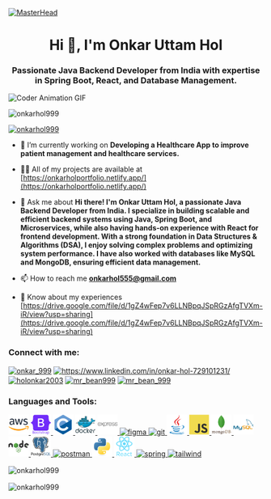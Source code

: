 [![MasterHead](https://www.sevenstarwebsolutions.com/wp-content/uploads/2017/12/java.jpg)](https://github.com/onkarhol999)
<h1 align="center">Hi 👋, I'm Onkar Uttam Hol</h1>
<h3 align="center">Passionate Java Backend Developer from India with expertise in Spring Boot, React, and Database Management.</h3>
<img src="https://cdn.dribbble.com/users/1162077/screenshots/3848914/media/7ed7d5ca074b48b328150e5a231e8d1f.gif" alt="Coder Animation GIF" width="400">


<p align="left"> <img src="https://komarev.com/ghpvc/?username=onkarhol999&label=Profile%20views&color=0e75b6&style=flat" alt="onkarhol999" /> </p>

<p align="left"> <a href="https://github.com/ryo-ma/github-profile-trophy"><img src="https://github-profile-trophy.vercel.app/?username=onkarhol999" alt="onkarhol999" /></a> </p>

- 🔭 I’m currently working on **Developing a Healthcare App to improve patient management and healthcare services.**

- 👨‍💻 All of my projects are available at [https://onkarholportfolio.netlify.app/](https://onkarholportfolio.netlify.app/)

- 💬 Ask me about **Hi there! I'm Onkar Uttam Hol, a passionate Java Backend Developer from India. I specialize in building scalable and efficient backend systems using Java, Spring Boot, and Microservices, while also having hands-on experience with React for frontend development. With a strong foundation in Data Structures & Algorithms (DSA), I enjoy solving complex problems and optimizing system performance. I have also worked with databases like MySQL and MongoDB, ensuring efficient data management.**

- 📫 How to reach me **onkarhol555@gmail.com**

- 📄 Know about my experiences [https://drive.google.com/file/d/1gZ4wFep7v6LLNBpqJSpRGzAfgTVXm-iR/view?usp=sharing](https://drive.google.com/file/d/1gZ4wFep7v6LLNBpqJSpRGzAfgTVXm-iR/view?usp=sharing)

<h3 align="left">Connect with me:</h3>
<p align="left">
<a href="https://twitter.com/onkar_999" target="blank"><img align="center" src="https://raw.githubusercontent.com/rahuldkjain/github-profile-readme-generator/master/src/images/icons/Social/twitter.svg" alt="onkar_999" height="30" width="40" /></a>
<a href="https://linkedin.com/in/https://www.linkedin.com/in/onkar-hol-729101231/" target="blank"><img align="center" src="https://raw.githubusercontent.com/rahuldkjain/github-profile-readme-generator/master/src/images/icons/Social/linked-in-alt.svg" alt="https://www.linkedin.com/in/onkar-hol-729101231/" height="30" width="40" /></a>
<a href="https://www.hackerrank.com/holonkar2003" target="blank"><img align="center" src="https://raw.githubusercontent.com/rahuldkjain/github-profile-readme-generator/master/src/images/icons/Social/hackerrank.svg" alt="holonkar2003" height="30" width="40" /></a>
<a href="https://www.leetcode.com/mr_bean999" target="blank"><img align="center" src="https://raw.githubusercontent.com/rahuldkjain/github-profile-readme-generator/master/src/images/icons/Social/leet-code.svg" alt="mr_bean999" height="30" width="40" /></a>
<a href="https://auth.geeksforgeeks.org/user/mr_bean_999" target="blank"><img align="center" src="https://raw.githubusercontent.com/rahuldkjain/github-profile-readme-generator/master/src/images/icons/Social/geeks-for-geeks.svg" alt="mr_bean_999" height="30" width="40" /></a>
</p>

<h3 align="left">Languages and Tools:</h3>
<p align="left"> <a href="https://aws.amazon.com" target="_blank" rel="noreferrer"> <img src="https://raw.githubusercontent.com/devicons/devicon/master/icons/amazonwebservices/amazonwebservices-original-wordmark.svg" alt="aws" width="40" height="40"/> </a> <a href="https://getbootstrap.com" target="_blank" rel="noreferrer"> <img src="https://raw.githubusercontent.com/devicons/devicon/master/icons/bootstrap/bootstrap-plain-wordmark.svg" alt="bootstrap" width="40" height="40"/> </a> <a href="https://www.cprogramming.com/" target="_blank" rel="noreferrer"> <img src="https://raw.githubusercontent.com/devicons/devicon/master/icons/c/c-original.svg" alt="c" width="40" height="40"/> </a> <a href="https://www.docker.com/" target="_blank" rel="noreferrer"> <img src="https://raw.githubusercontent.com/devicons/devicon/master/icons/docker/docker-original-wordmark.svg" alt="docker" width="40" height="40"/> </a> <a href="https://expressjs.com" target="_blank" rel="noreferrer"> <img src="https://raw.githubusercontent.com/devicons/devicon/master/icons/express/express-original-wordmark.svg" alt="express" width="40" height="40"/> </a> <a href="https://www.figma.com/" target="_blank" rel="noreferrer"> <img src="https://www.vectorlogo.zone/logos/figma/figma-icon.svg" alt="figma" width="40" height="40"/> </a> <a href="https://git-scm.com/" target="_blank" rel="noreferrer"> <img src="https://www.vectorlogo.zone/logos/git-scm/git-scm-icon.svg" alt="git" width="40" height="40"/> </a> <a href="https://www.java.com" target="_blank" rel="noreferrer"> <img src="https://raw.githubusercontent.com/devicons/devicon/master/icons/java/java-original.svg" alt="java" width="40" height="40"/> </a> <a href="https://developer.mozilla.org/en-US/docs/Web/JavaScript" target="_blank" rel="noreferrer"> <img src="https://raw.githubusercontent.com/devicons/devicon/master/icons/javascript/javascript-original.svg" alt="javascript" width="40" height="40"/> </a> <a href="https://www.mongodb.com/" target="_blank" rel="noreferrer"> <img src="https://raw.githubusercontent.com/devicons/devicon/master/icons/mongodb/mongodb-original-wordmark.svg" alt="mongodb" width="40" height="40"/> </a> <a href="https://www.mysql.com/" target="_blank" rel="noreferrer"> <img src="https://raw.githubusercontent.com/devicons/devicon/master/icons/mysql/mysql-original-wordmark.svg" alt="mysql" width="40" height="40"/> </a> <a href="https://nodejs.org" target="_blank" rel="noreferrer"> <img src="https://raw.githubusercontent.com/devicons/devicon/master/icons/nodejs/nodejs-original-wordmark.svg" alt="nodejs" width="40" height="40"/> </a> <a href="https://www.postgresql.org" target="_blank" rel="noreferrer"> <img src="https://raw.githubusercontent.com/devicons/devicon/master/icons/postgresql/postgresql-original-wordmark.svg" alt="postgresql" width="40" height="40"/> </a> <a href="https://postman.com" target="_blank" rel="noreferrer"> <img src="https://www.vectorlogo.zone/logos/getpostman/getpostman-icon.svg" alt="postman" width="40" height="40"/> </a> <a href="https://www.python.org" target="_blank" rel="noreferrer"> <img src="https://raw.githubusercontent.com/devicons/devicon/master/icons/python/python-original.svg" alt="python" width="40" height="40"/> </a> <a href="https://reactjs.org/" target="_blank" rel="noreferrer"> <img src="https://raw.githubusercontent.com/devicons/devicon/master/icons/react/react-original-wordmark.svg" alt="react" width="40" height="40"/> </a> <a href="https://spring.io/" target="_blank" rel="noreferrer"> <img src="https://www.vectorlogo.zone/logos/springio/springio-icon.svg" alt="spring" width="40" height="40"/> </a> <a href="https://tailwindcss.com/" target="_blank" rel="noreferrer"> <img src="https://www.vectorlogo.zone/logos/tailwindcss/tailwindcss-icon.svg" alt="tailwind" width="40" height="40"/> </a> </p>

<p><img align="center" src="https://github-readme-stats.vercel.app/api/top-langs?username=onkarhol999&show_icons=true&locale=en&layout=compact" alt="onkarhol999" /></p>

<p><img align="center" src="https://github-readme-streak-stats.herokuapp.com/?user=onkarhol999&" alt="onkarhol999" /></p>
